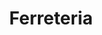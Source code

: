 ---
title: "Ferreteria"
url: /municipio-el-alto/ferreteria-calle-diego-de-portugal/
shop: hardware
---